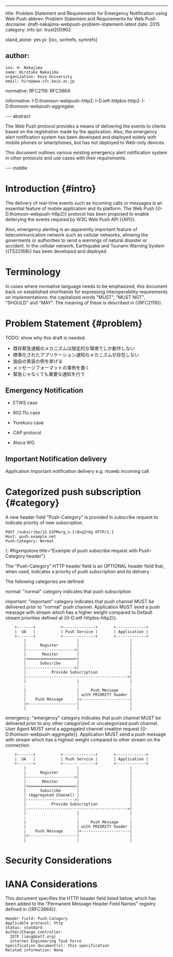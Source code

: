 ---
title: Problem Statement and Requirements for Emergency Notification using Web Push
abbrev: Problem Statement and Requirements for Web Push
docname: draft-nakajima-webpush-problem-statement-latest
date: 2015
category: info
ipr: trust200902

stand_alone: yes
pi: [toc, sortrefs, symrefs]

author:
 -
    ins: H. Nakajima
    name: Hirotaka Nakajima
    organization: Keio University
    email: hiro@awa.sfc.keio.ac.jp

normative:
  RFC2119:
  RFC3864:

informative:
  I-D.thomson-webpush-http2:
  I-D.ietf-httpbis-http2:
  I-D.thomson-webpush-aggregate:

--- abstract

The Web Push protocol provides a means of delivering the events to clients based on the registration made by the application. 
Also, the emergency alert notification system has been developed and deployed widely with mobile phones or smartphones, but has not deployed to Web-only devices.

This document outlines various existing emergency alert notification system in other protocols and use cases with their requirements.

--- middle

# Introduction        {#intro}

The delivery of real-time events such as incoming calls or messages is an essential feature of mobile application and its platform. 
The Web Push {{I-D.thomson-webpush-http2}} protocol has been proposed to enable delierying the events required by W3C Web Push API {{API}}.

Also, emergency alerting is an apparently important feature of telecommunication network such as cellular networks, allowing the goverments or authorities to send a warnings of natural disaster or accident. 
In the cellular network, Earthquake and Tsunami Warning System {{TS22168}} has been developed and deployed 

# Terminology

In cases where normative language needs to be emphasized, this document back on
established shorthands for expressing interoperability requirements on
implementations: the capitalized words "MUST", "MUST NOT", "SHOULD" and "MAY".
The meaning of these is described in {{RFC2119}}.

# Problem Statement {#problem}
TODO: show why this draft is needed.

- 既存緊急通報のメカニズムは限定的な環境でしか動作しない
- 標準化されたアプリケーション通知のメカニズムが存在しない
- 独自の実装の例を挙げる
- メッセージフォーマットの事例を書く
- 緊急じゃなくても重要な通知を行う

## Emergency Notification

- ETWS case
- 802.11u case
- Yurekuru case

- CAP protocol
- Atoca WG

## Important Notification delivery
Application Important notification delivery e.g. rtcweb incoming call

# Categorized push subscription {#category}

A new header field "Push-Category" is provided in subscribe request to indicate priority of new subscription.

~~~~~~~~~~
POST /subscribe/1G_GIPMorg_n-IrQvqZr6g HTTP/1.1
Host: push.example.net
Push-Category: Normal
~~~~~~~~~~
{: #figxmpstore title="Example of push subscribe request with Push-Category header"}

The "Push-Category" HTTP header field is an OPTIONAL header field that, when used, indicates a priority of push subscription and its delivery.

The following categories are defined:

normal: "normal" category indicates that push subscription 

important: "important" category indicates that push channel MUST be delivered prior to "normal" push channel. Application MUST send a push message with stream which has a higher weight compared to Default stream priorities defined at {{I-D.ietf-httpbis-http2}}.

~~~~~~~~~~
    +-------+           +--------------+       +-------------+
    |  UA   |           | Push Service |       | Application |
    +-------+           +--------------+       +-------------+
        |                      |                      |
        |      Register        |                      |
        |--------------------->|                      |
        |       Monitor        |                      |
        |<====================>|                      |
        |      Subscribe       |                      |
        |--------------------->|                      |
        |           Provide Subscription              |
        |-------------------------------------------->|
        |                      |                      |
        :                      :                      :
        |                      |     Push Message     |
        |                      | with PRIORITY header |
        |    Push Message      |<---------------------|
        |<---------------------|                      |
        |                      |                      |
~~~~~~~~~~

emergency: "emergency" category indicates that push channel MUST be delivered prior to any other categorized or uncategorized push channel. User Agent MUST send a aggregated channel creation request {{I-D.thomson-webpush-aggregate}}. Application MUST send a push message with stream which has a highest weight compared to other stream on the connection.

~~~~~~~~~~
    +-------+           +--------------+       +-------------+
    |  UA   |           | Push Service |       | Application |
    +-------+           +--------------+       +-------------+
        |                      |                      |
        |      Register        |                      |
        |--------------------->|                      |
        |       Monitor        |                      |
        |<====================>|                      |
        |      Subscribe       |                      |
        | (Aggregated Channel) |                      |
        |--------------------->|                      |
        |           Provide Subscription              |
        |-------------------------------------------->|
        |                      |                      |
        :                      :                      :
        |                      |     Push Message     |
        |                      | with PRIORITY header |
        |    Push Message      |<---------------------|
        |<---------------------|                      |
        |                      |                      |
~~~~~~~~~~

# Security Considerations

# IANA Considerations

This document specifies the HTTP header field listed below, which has 
been added to the "Permanent Message Header Field Names" registry 
defined in {{RFC3864}}.

~~~~~~~~~~
Header field: Push-Catagory
Applicable protocol: http
Status: standard
Auther/Change controller:
  IETF (iesg@ietf.org)
  Internet Engineering Task Force
Specification document(s): this specification
Related information: None
~~~~~~~~~~

